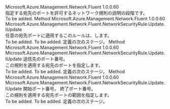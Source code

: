 <Type Name="IWithDestinationPort" FullName="Microsoft.Azure.Management.Network.Fluent.NetworkSecurityRule.Update.IWithDestinationPort">
  <TypeSignature Language="C#" Value="public interface IWithDestinationPort" />
  <TypeSignature Language="ILAsm" Value=".class public interface auto ansi abstract IWithDestinationPort" />
  <TypeSignature Language="DocId" Value="T:Microsoft.Azure.Management.Network.Fluent.NetworkSecurityRule.Update.IWithDestinationPort" />
  <TypeSignature Language="VB.NET" Value="Public Interface IWithDestinationPort" />
  <TypeSignature Language="F#" Value="type IWithDestinationPort = interface" />
  <AssemblyInfo>
    <AssemblyName>Microsoft.Azure.Management.Network.Fluent</AssemblyName>
    <AssemblyVersion>1.0.0.60</AssemblyVersion>
  </AssemblyInfo>
  <Interfaces />
  <Docs>
    <summary>
            指定する宛先のポートを許可するネットワーク規則の説明の段階です。
            </summary>
    <remarks>To be added.</remarks>
  </Docs>
  <Members>
    <Member MemberName="ToAnyPort">
      <MemberSignature Language="C#" Value="public Microsoft.Azure.Management.Network.Fluent.NetworkSecurityRule.Update.IUpdate ToAnyPort ();" />
      <MemberSignature Language="ILAsm" Value=".method public hidebysig newslot virtual instance class Microsoft.Azure.Management.Network.Fluent.NetworkSecurityRule.Update.IUpdate ToAnyPort() cil managed" />
      <MemberSignature Language="DocId" Value="M:Microsoft.Azure.Management.Network.Fluent.NetworkSecurityRule.Update.IWithDestinationPort.ToAnyPort" />
      <MemberSignature Language="VB.NET" Value="Public Function ToAnyPort () As IUpdate" />
      <MemberSignature Language="F#" Value="abstract member ToAnyPort : unit -&gt; Microsoft.Azure.Management.Network.Fluent.NetworkSecurityRule.Update.IUpdate" Usage="iWithDestinationPort.ToAnyPort " />
      <MemberType>Method</MemberType>
      <AssemblyInfo>
        <AssemblyName>Microsoft.Azure.Management.Network.Fluent</AssemblyName>
        <AssemblyVersion>1.0.0.60</AssemblyVersion>
      </AssemblyInfo>
      <ReturnValue>
        <ReturnType>Microsoft.Azure.Management.Network.Fluent.NetworkSecurityRule.Update.IUpdate</ReturnType>
      </ReturnValue>
      <Parameters />
      <Docs>
        <summary>
            任意の宛先ポートに適用するこのルールは、します。
            </summary>
        <returns>To be added.</returns>
        <remarks>To be added.</remarks>
        <return>定義の次のステージ。</return>
      </Docs>
    </Member>
    <Member MemberName="ToPort">
      <MemberSignature Language="C#" Value="public Microsoft.Azure.Management.Network.Fluent.NetworkSecurityRule.Update.IUpdate ToPort (int port);" />
      <MemberSignature Language="ILAsm" Value=".method public hidebysig newslot virtual instance class Microsoft.Azure.Management.Network.Fluent.NetworkSecurityRule.Update.IUpdate ToPort(int32 port) cil managed" />
      <MemberSignature Language="DocId" Value="M:Microsoft.Azure.Management.Network.Fluent.NetworkSecurityRule.Update.IWithDestinationPort.ToPort(System.Int32)" />
      <MemberSignature Language="VB.NET" Value="Public Function ToPort (port As Integer) As IUpdate" />
      <MemberSignature Language="F#" Value="abstract member ToPort : int -&gt; Microsoft.Azure.Management.Network.Fluent.NetworkSecurityRule.Update.IUpdate" Usage="iWithDestinationPort.ToPort port" />
      <MemberType>Method</MemberType>
      <AssemblyInfo>
        <AssemblyName>Microsoft.Azure.Management.Network.Fluent</AssemblyName>
        <AssemblyVersion>1.0.0.60</AssemblyVersion>
      </AssemblyInfo>
      <ReturnValue>
        <ReturnType>Microsoft.Azure.Management.Network.Fluent.NetworkSecurityRule.Update.IUpdate</ReturnType>
      </ReturnValue>
      <Parameters>
        <Parameter Name="port" Type="System.Int32" />
      </Parameters>
      <Docs>
        <param name="port">送信先のポート番号。</param>
        <summary>
            この規則を適用する宛先のポートを指定します。
            </summary>
        <returns>To be added.</returns>
        <remarks>To be added.</remarks>
        <return>定義の次のステージ。</return>
      </Docs>
    </Member>
    <Member MemberName="ToPortRange">
      <MemberSignature Language="C#" Value="public Microsoft.Azure.Management.Network.Fluent.NetworkSecurityRule.Update.IUpdate ToPortRange (int from, int to);" />
      <MemberSignature Language="ILAsm" Value=".method public hidebysig newslot virtual instance class Microsoft.Azure.Management.Network.Fluent.NetworkSecurityRule.Update.IUpdate ToPortRange(int32 from, int32 to) cil managed" />
      <MemberSignature Language="DocId" Value="M:Microsoft.Azure.Management.Network.Fluent.NetworkSecurityRule.Update.IWithDestinationPort.ToPortRange(System.Int32,System.Int32)" />
      <MemberSignature Language="VB.NET" Value="Public Function ToPortRange (from As Integer, to As Integer) As IUpdate" />
      <MemberSignature Language="F#" Value="abstract member ToPortRange : int * int -&gt; Microsoft.Azure.Management.Network.Fluent.NetworkSecurityRule.Update.IUpdate" Usage="iWithDestinationPort.ToPortRange (from, to)" />
      <MemberType>Method</MemberType>
      <AssemblyInfo>
        <AssemblyName>Microsoft.Azure.Management.Network.Fluent</AssemblyName>
        <AssemblyVersion>1.0.0.60</AssemblyVersion>
      </AssemblyInfo>
      <ReturnValue>
        <ReturnType>Microsoft.Azure.Management.Network.Fluent.NetworkSecurityRule.Update.IUpdate</ReturnType>
      </ReturnValue>
      <Parameters>
        <Parameter Name="from" Type="System.Int32" />
        <Parameter Name="to" Type="System.Int32" />
      </Parameters>
      <Docs>
        <param name="from">開始ポート番号。</param>
        <param name="to">終了ポート番号。</param>
        <summary>
            この規則を適用する宛先ポートの範囲を指定します。
            </summary>
        <returns>To be added.</returns>
        <remarks>To be added.</remarks>
        <return>定義の次のステージ。</return>
      </Docs>
    </Member>
  </Members>
</Type>